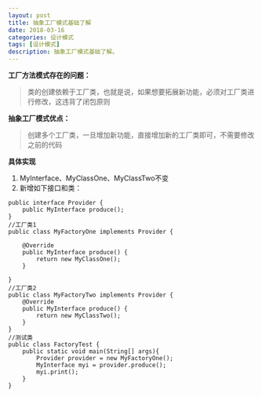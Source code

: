 ```yaml
---
layout: post
title: 抽象工厂模式基础了解
date: 2018-03-16
categories: 设计模式
tags: [设计模式]
description: 抽象工厂模式基础了解。
---
```


**工厂方法模式存在的问题：**
> 类的创建依赖于工厂类，也就是说，如果想要拓展新功能，必须对工厂类进行修改，这违背了闭包原则

**抽象工厂模式优点：**
> 创建多个工厂类，一旦增加新功能，直接增加新的工厂类即可，不需要修改之前的代码

**具体实现**
1. MyInterface、MyClassOne、MyClassTwo不变
2. 新增如下接口和类：

```$xslt
public interface Provider {
    public MyInterface produce(); 
}
//工厂类1
public class MyFactoryOne implements Provider {
 
    @Override
    public MyInterface produce() {
        return new MyClassOne();
    }
 
}
//工厂类2
public class MyFactoryTwo implements Provider {
    @Override
    public MyInterface produce() {
        return new MyClassTwo();
    }
}
//测试类
public class FactoryTest {
    public static void main(String[] args){ 
        Provider provider = new MyFactoryOne();
        MyInterface myi = provider.produce();
        myi.print();
    }
}
```